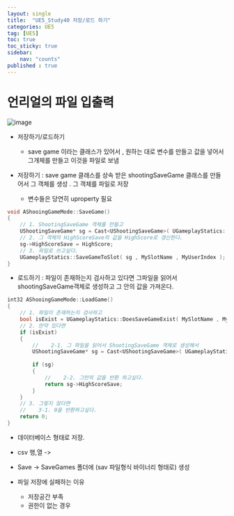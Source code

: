 ```yaml
---
layout: single
title:  "UE5_Study40 저장/로드 하기"
categories: UE5
tag: [UE5]
toc: true
toc_sticky: true
sidebar:
    nav: "counts"
published : true	
---
```


# 언리얼의 파일 입출력

![image](https://github.com/user-attachments/assets/c3778465-c913-4e1f-a19b-fc6cb9ec6600)

* 저장하기/로드하기
     * save game 이라는 클래스가 있어서 , 원하는 대로 변수를 만들고 값을 넣어서 그개체를 만들고 이것을 파일로 보냄

        
* 저장하기 : save game 클래스를 상속 받은 shootingSaveGame 클래스를 만들어서 그 객체를 생성 . 그 객체를 파일로 저장
    * 변수들은 당연히 uproperty 필요
   
```cpp
void AShooingGameMode::SaveGame()
{
	// 1. ShootingSaveGame 객체를 만들고
	UShootingSaveGame* sg = Cast<UShootingSaveGame>( UGameplayStatics::CreateSaveGameObject( UShootingSaveGame::StaticClass() ) );
	// 2. 그 객체의 HighScoreSave의 값을 HighScore로 갱신한다.
	sg->HighScoreSave = HighScore;
	// 3. 파일로 쓰고싶다.
	UGameplayStatics::SaveGameToSlot( sg , MySlotName , MyUserIndex );
}

```    

* 로드하기 : 파일이 존재하는지 검사하고 있다면 그파일을 읽어서 shootingSaveGame객체로 생성하고 그 안의 값을 가져온다.    

```cpp
int32 AShooingGameMode::LoadGame()
{
	// 1. 파일이 존재하는지 검사하고
	bool isExist = UGameplayStatics::DoesSaveGameExist( MySlotName , MyUserIndex );
	// 2. 만약 있다면
	if (isExist)
	{
		//	  2-1. 그 파일을 읽어서 ShootingSaveGame 객체로 생성해서
		UShootingSaveGame* sg = Cast<UShootingSaveGame>( UGameplayStatics::LoadGameFromSlot( MySlotName , MyUserIndex ));
		
		if (sg)
		{
			//	  2-2. 그안의 값을 반환 하고싶다.
			return sg->HighScoreSave;
		}
	}
	// 3. 그렇지 않다면
	//    3-1. 0을 반환하고싶다.
	return 0;
}
```


* 데이터베이스 형태로 저장.
 * csv 행,열 ->
* Save -> SaveGames 폴더에 (sav 파일형식 바이너리 형태로) 생성
   
* 파일 저장에 실패하는 이유
    * 저장공간 부족 
    * 권한이 없는 경우     